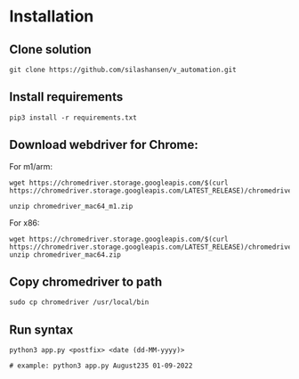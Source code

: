 # Installation

## Clone solution
    git clone https://github.com/silashansen/v_automation.git

## Install requirements
    pip3 install -r requirements.txt

## Download webdriver for Chrome:
   
For m1/arm:

    wget https://chromedriver.storage.googleapis.com/$(curl https://chromedriver.storage.googleapis.com/LATEST_RELEASE)/chromedriver_mac64_m1.zip

    unzip chromedriver_mac64_m1.zip

For x86:

    wget https://chromedriver.storage.googleapis.com/$(curl https://chromedriver.storage.googleapis.com/LATEST_RELEASE)/chromedriver_mac64.zip
    unzip chromedriver_mac64.zip

## Copy chromedriver to path

    sudo cp chromedriver /usr/local/bin

## Run syntax
    python3 app.py <postfix> <date (dd-MM-yyyy)>

    # example: python3 app.py August235 01-09-2022
